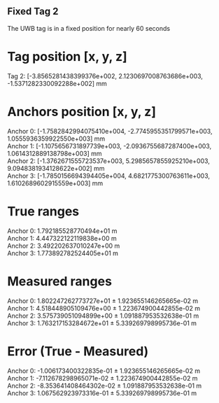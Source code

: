## Fixed Tag 2
The UWB tag is in a fixed position for nearly 60 seconds

# Tag position [x, y, z]
Tag 2: [-3.8565281438399376e+002,  2.1230697008763686e+003,  -1.5371282330092288e+002] mm  

# Anchors position [x, y, z]
Anchor 0: [-1.7582842994075410e+004,  -2.7745955351799571e+003,  1.0555936359922550e+003] mm  
Anchor 1: [-1.1075656731897739e+003,  -2.0936755687287400e+003,  1.0614312889138798e+003] mm  
Anchor 2: [-1.3762671555723537e+003,   5.2985657855925210e+003,  9.0948381934128622e+002] mm  
Anchor 3: [-1.7850156694394405e+004,   4.6821775300763611e+003,  1.6102689602915559e+003] mm  

# True ranges
Anchor 0: 1.792185528770494e+01 m  
Anchor 1: 4.447322122119838e+00 m  
Anchor 2: 3.492202637010247e+00 m  
Anchor 3: 1.773892782524405e+01 m  

# Measured ranges
Anchor 0: 1.802247262773727e+01 ± 1.923655146265665e-02 m  
Anchor 1: 4.518448905109476e+00 ± 1.223674900442855e-02 m  
Anchor 2: 3.575739051094899e+00 ± 1.091887953532638e-01 m  
Anchor 3: 1.763217153284672e+01 ± 5.339269798995736e-01 m  

# Error (True - Measured)
Anchor 0: -1.006173400322835e-01 ± 1.923655146265665e-02 m  
Anchor 1: -7.112678298965071e-02 ± 1.223674900442855e-02 m  
Anchor 2: -8.353641408464302e-02 ± 1.091887953532638e-01 m  
Anchor 3:  1.067562923973316e-01 ± 5.339269798995736e-01 m  
